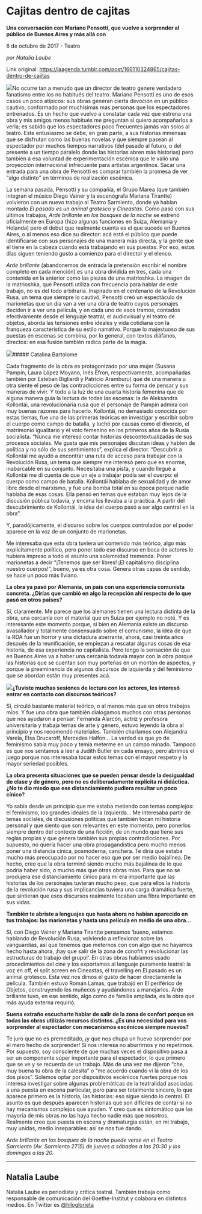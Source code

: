 # Cajitas dentro de cajitas

**Una conversación con Mariano Pensotti, que vuelve a sorprender al público de Buenos Aires y más allá con**

6 de octubre de 2017 - Teatro

_por Natalia Laube_

Link original: https://laagenda.tumblr.com/post/166110324865/cajitas-dentro-de-cajitas

![](https://64.media.tumblr.com/5e3fd2f1ff361e7ee4384fdd2867d65f/tumblr_inline_pk1yd5ngTZ1t6q87u_500.jpg)No ocurre tan a menudo que un director de teatro genere verdadero fanatismo entre los no habitués del teatro. Mariano Pensotti es uno de esos casos un poco atípicos: sus obras generan cierta devoción en un público cautivo, conformado por muchísimas más personas que los espectadores entrenados. Es un hecho que vuelvo a constatar cada vez que estrena una obra y mis amigos menos habitués me preguntan si quiero acompañarlos a verla; es sabido que los espectadores poco frecuentes jamás van solos al teatro. Este entusiasmo se debe, en gran parte, a sus historias inmensas que se disfrutan como las buenas novelas y que siempre pasean al espectador por muchos tiempos narrativos (del pasado al futuro, o del presente a un tiempo paralelo donde las historias abren más historias) pero también a esa voluntad de experimentación escénica que le valió una proyección internacional infrecuente para artistas argentinos. Sacar una entrada para una obra de Pensotti es comprar también la promesa de ver “algo distinto” en términos de realización escénica. 


La semana pasada, Pensotti y su compañía, el Grupo Marea (que también integran el músico Diego Vainer y la escenógrafa Mariana Tirantte) volvieron con un nuevo trabajo al Teatro Sarmiento, donde ya habían montado *El pasado es un animal grotesco* y *Cineastas*. Como pasó con sus últimos trabajos, *Arde brillante en los bosques de la noche* se estrenó oficialmente en Europa (hizo algunas funciones en Suiza, Alemania y Holanda) pero el debut que realmente cuenta es el que sucede en Buenos Aires, o al menos eso dice su director: acá está el público que puede identificarse con sus personajes de una manera más directa, y la gente que él tiene en la cabeza cuando está trabajando en sus puestas. Por eso, estos días siguen teniendo gusto a comienzo para el director y el elenco. 


*Arde brillante* (abandonemos de entrada la pretensión escribir el nombre completo en cada mención) es una obra dividida en tres, cada una contenida en la anterior como las piezas de una matrioshka. La imagen de la matrioshka, que Pensotti utiliza con frecuencia para hablar de este trabajo, no es del todo arbitraria. Inspirado en el centenario de la Revolución Rusa, un tema que siempre lo cautivó, Pensotti creó un espectáculo de marionetas que un día van a ver una obra de teatro cuyos personajes deciden ir a ver una película, y en cada uno de esos tramos, contados efectivamente desde el lenguaje teatral, el audiovisual y el teatro de objetos, aborda las tensiones entre ideales y vida cotidiana con la franqueza característica de su estilo narrativo. Porque lo majestuoso de sus puestas en escenas se combina, por lo general, con textos diáfanos, directos: en esa fusión también radica parte de la magia. 


![](https://64.media.tumblr.com/5e3fd2f1ff361e7ee4384fdd2867d65f/tumblr_inline_pk1yd5ngTZ1t6q87u_500.jpg)##### Catalina Bartolome

Cada fragmento de la obra es protagonizado por una mujer (Susana Pampín, Laura López Moyano, Inés Efron, respectivamente, acompañadas también por Esteban Bigliardi y Patricio Aramburu) que de una manera u otra siente el peso de las contradicciones entre su forma de pensar y sus maneras de vivir. Y todo a la luz de una cuarta historia femenina que de alguna manera guía la lectura de todas las escenas: la de Aleksandra Kollontái, una revolucionaria rusa que el personaje de Pampín admira con muy buenas razones para hacerlo. Kollontái, no demasiado conocida por estas tierras, fue una de las primeras teóricas en investigar y escribir sobre el cuerpo como campo de batalla, y luchó por causas como el divorcio, el matrimonio igualitario y el voto femenino en los primeros años de la Rusia socialista. “Nunca me interesó contar historias descontextualizadas de sus procesos sociales. Me gusta que mis personajes discutan ideas y hablen de política y no sólo de sus sentimientos”, explica el director. “Descubrir a Kollontái me ayudó a encontrar una ruta de acceso para trabajar con la Revolución Rusa, un tema que siempre me interesó pero que es enorme, inabarcable en su conjunto. Necesitaba una pista, y cuando llegué a Kollontái me di cuenta de que un eje a trabajar podía ser el cuerpo: el cuerpo como campo de batalla. Kollontái hablaba de sexualidad y de amor libre desde el marxismo, y fue una bomba total en su época porque nadie hablaba de esas cosas. Ella pensó en temas que estaban muy lejos de la discusión pública todavía, y encima los llevaba a la práctica. A partir del descubrimiento de Kollontái, la idea del cuerpo pasó a ser algo central en la obra”.



Y, paradójicamente, el discurso sobre los cuerpos controlados por el poder aparece en la voz de un conjunto de marionetas. 


Me interesaba que esta obra tuviera un contenido más teórico, algo más explícitamente político, pero poner todo ese discurso en boca de actores le hubiera impreso a todo el asunto una solemnidad tremenda. Poner marionetas a decir “¡Tenemos que ser libres! ¡El capitalismo disciplina nuestro cuerpos!”, bueno, ya es otra cosa. Genera otras capas de sentido, se hace un poco más liviano. 


**La obra ya pasó por Alemania, un país con una experiencia comunista concreta. ¿Dirías que cambió en algo la recepción ahí respecto de lo que pasó en otros países?**

Sí, claramente. Me parece que los alemanes tienen una lectura distinta de la obra, una cercanía con el material que en Suiza por ejemplo no noté. Y es interesante este momento porque, si bien en Alemania existe un discurso avasallador y totalmente consensuado sobre el comunismo, la idea de que la RDA fue un horror y una dictadura aberrante, ahora, casi treinta años después de la reunificación, se empiezan a rescatar algunas cosas de esa historia, de esa experiencia no capitalista. Pero tengo la sensación de que en Buenos Aires va a haber una cercanía todavía mayor con la obra porque las historias que se cuentan son muy porteñas en un montón de aspectos, y porque la preeminencia de algunos discursos de izquierda y del feminismo que se abordan están muy presentes acá. 


![](https://64.media.tumblr.com/ed26f428b4b3ad39fd675835a00bac1e/tumblr_inline_pk1yd5pO831t6q87u_250.jpg)**¿Tuviste muchas sesiones de lectura con los actores, les interesó entrar en contacto con discursos teóricos?** 

Sí, circuló bastante material teórico, o al menos más que en otros trabajos míos. Y fue una obra que también dialogamos muchos con otras personas que nos ayudaron a pensar: Fernanda Alarcón, actriz y profesora universitaria y trabaja temas de arte y género, estuvo leyendo la obra al principio y nos recomendó materiales. También charlamos con Alejandra Varela, Elsa Drucaroff, Mercedes Halfon… La verdad es que yo de feminismo sabía muy poco y temía meterme en un campo minado. Tampoco es que nos sentamos a leer a Judith Butler en cada ensayo, pero abrimos el juego porque nos interesaba tocar estos temas con el mayor respeto y la mayor seriedad posibles. 


**La obra presenta situaciones que se pueden pensar desde la desigualdad de clase y de género, pero no es deliberadamente explícita ni didáctica. ¿No te dio miedo que ese distanciamiento pudiera resultar un poco cínico?**

Yo sabía desde un principio que me estaba metiendo con temas complejos: el feminismo, los grandes ideales de la izquierda… Me interesaba partir de temas sociales, de discusiones políticas que también tocan mi historia personal y que siento que son relevantes en este momento, pero ponerlos siempre dentro del contexto de una ficción, de un mundo que tiene sus reglas propias y que genera también sus propias contradicciones. Por supuesto, no quería hacer una obra propagandística pero mucho menos poner una distancia cínica, posmoderna, canchera. Te diría que estaba mucho más preocupado por no hacer eso que por ser medio bajalínea. De hecho, creo que la obra terminó siendo mucho más bajalínea de lo que podría haber sido, o mucho más que otras obras mías. Para que no se produjera ese distanciamiento cínico para mí era importante que las historias de los personajes tuvieran mucho peso, que para ellos la historia de la revolución rusa y sus implicancias tuviera una carga dramática fuerte, que sintieran que esos discursos realmente tocaban una fibra importante en sus vidas. 


**También te abriste a lenguajes que hasta ahora no habían aparecido en tus trabajos: las marionetas y hasta una película en medio de una obra…** 

Sí, con Diego Vainer y Mariana Tirantte pensamos ‘bueno, estamos hablando de Revolución Rusa, volviendo a reflexionar sobre las vanguardias, así que tenemos que meternos con con algo que no hayamos hecho hasta ahora, ¡hay que salir de la zona de conofrt y revolucionar las estructuras de trabajo del grupo!’. En otras obras habíamos usado procedimientos del cine y los exportamos al lenguaje puramente teatral: la voz en off, el split screen en Cineastas, el travelling en El pasado es un animal grotesco. Esta vez nos dimos el gusto de hacer directamente la película. También estuvo Román Lamas, que trabajó en El periférico de Objetos, construyendo los muñecos y ayudándonos a manejarlos. Arde brillante tuvo, en ese sentido, algo como de familia ampliada, es la obra que más ayuda externa requirió. 


**Suena extraño escucharte hablar de salir de la zona de confort porque en todas las obras utilizás recursos distintos. ¿Es una necesidad para vos sorprender al espectador con mecanismos escénicos siempre nuevos?**

Te juro que no es premeditado, ¡y que nos chupa un huevo sorprender por el mero hecho de sorprender! Sí nos interesa no aburrirnos y no repetirnos. Por supuesto, soy consciente de que muchas veces el dispositivo pasa a ser un componente súper importante para el espectador, lo que primero que se ve y se recuerda de un trabajo. Más de una vez me dijeron “che, muy buena tu obra de la calesita” o “me acuerdo cuando vi la obra de los dos pisos”. Solemos optar por dispositivos escénicos fuertes porque nos interesa investigar sobre algunas problemáticas de la teatralidad asociadas a una puesta en escena particular, pero para ser totalmente sincero, lo que aparece primero es la historia, las historias: eso sigue siendo lo central. El asunto es que después aparecen historias que son difíciles de contar si no hay mecanismos complejos que ayuden. Y creo que es sintomático que las mayoría de mis obras no las haya hecho nadie más que nosotros. Realmente creo que puesta en escena y dramaturgia están, en mi trabajo, muy unidas, medio inseparables: así se nos fue dando. 


  
  
*Arde brillante en los bosques de la noche puede verse en el Teatro Sarmiento (Av. Sarmiento 2715) de jueves a sábados a las 20:30 y los domingos a las 20.* 



---

Natalia Laube
-------------

 Natalia Laube es periodista y crítica teatral. También trabaja como responsable de comunicación del Goethe-Institut y colabora en distintos medios. En Twitter es [@hiloglorieta](https://twitter.com/hiloglorieta) 

